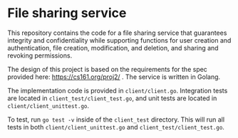 # File sharing service

This repository contains the code for a file sharing service that guarantees integrity and confidentiality while supporting functions for user creation and authentication, file creation, modification, and deletion, and sharing and revoking permissions. 

The design of this project is based on the requirements for the spec provided here: https://cs161.org/proj2/ . The service is written in Golang. 

The implementation code is provided in `client/client.go`. Integration tests are located in `client_test/client_test.go`, and unit tests are located in `client/client_unittest.go`. 

To test, run `go test -v` inside of the `client_test` directory. This will run all tests in both `client/client_unittest.go` and `client_test/client_test.go`.
